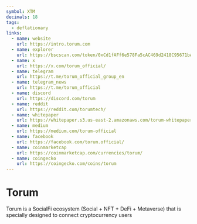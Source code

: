 ```yaml
---
symbol: XTM
decimals: 18
tags:
  - deflationary
links:
  - name: website
    url: https://intro.torum.com
  - name: explorer
    url: https://bscscan.com/token/0xCd1fAFf6e578Fa5cAC469d2418C95671bA1a62Fe
  - name: x
    url: https://x.com/torum_official/
  - name: telegram
    url: https://t.me/torum_official_group_en
  - name: telegram_news
    url: https://t.me/torum_official
  - name: discord
    url: https://discord.com/torum
  - name: reddit
    url: https://reddit.com/torumtech/
  - name: whitepaper
    url: https://whitepaper.s3.us-east-2.amazonaws.com/torum-whitepaper-V4.0-EN.pdf
  - name: medium
    url: https://medium.com/torum-official
  - name: facebook
    url: https://facebook.com/torum.official/
  - name: coinmarketcap
    url: https://coinmarketcap.com/currencies/torum/
  - name: coingecko
    url: https://coingecko.com/coins/torum
---
```


# Torum

Torum is a SocialFi ecosystem (Social + NFT + DeFi + Metaverse) that is specially designed to connect cryptocurrency users
